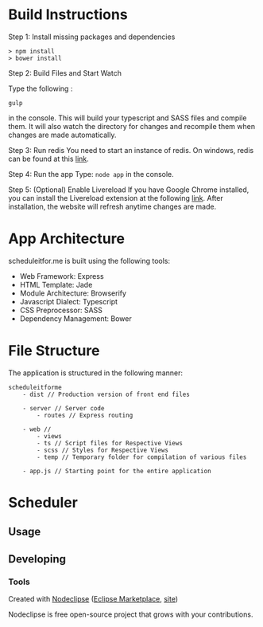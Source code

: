 # Build Instructions
Step 1: Install missing packages and dependencies
```
> npm install
> bower install
```
Step 2: Build Files and Start Watch

Type the following :

```
gulp
```

in the console. This will build your typescript and SASS files and compile them. It will also watch the directory for changes and recompile them when changes are made automatically.

Step 3: Run redis
You need to start an instance of redis. On windows, redis can be found at this [link]().

Step 4: Run the app
Type: `node app` in the console.

Step 5: (Optional) Enable Livereload
If you have Google Chrome installed, you can install the Livereload extension at the following [link](). After installation, the website will refresh anytime changes are made.

# App Architecture

scheduleitfor.me is built using the following tools:

*   Web Framework: Express
*   HTML Template: Jade
*   Module Architecture: Browserify
*   Javascript Dialect: Typescript
*   CSS Preprocessor: SASS
*   Dependency Management: Bower

# File Structure
The application is structured in the following manner:

```
scheduleitforme
    - dist // Production version of front end files

    - server // Server code
        - routes // Express routing

    - web //
        - views
        - ts // Script files for Respective Views
        - scss // Styles for Respective Views
        - temp // Temporary folder for compilation of various files

    - app.js // Starting point for the entire application
```



# Scheduler



## Usage



## Developing



### Tools

Created with [Nodeclipse](https://github.com/Nodeclipse/nodeclipse-1)
 ([Eclipse Marketplace](http://marketplace.eclipse.org/content/nodeclipse), [site](http://www.nodeclipse.org))   

Nodeclipse is free open-source project that grows with your contributions.
